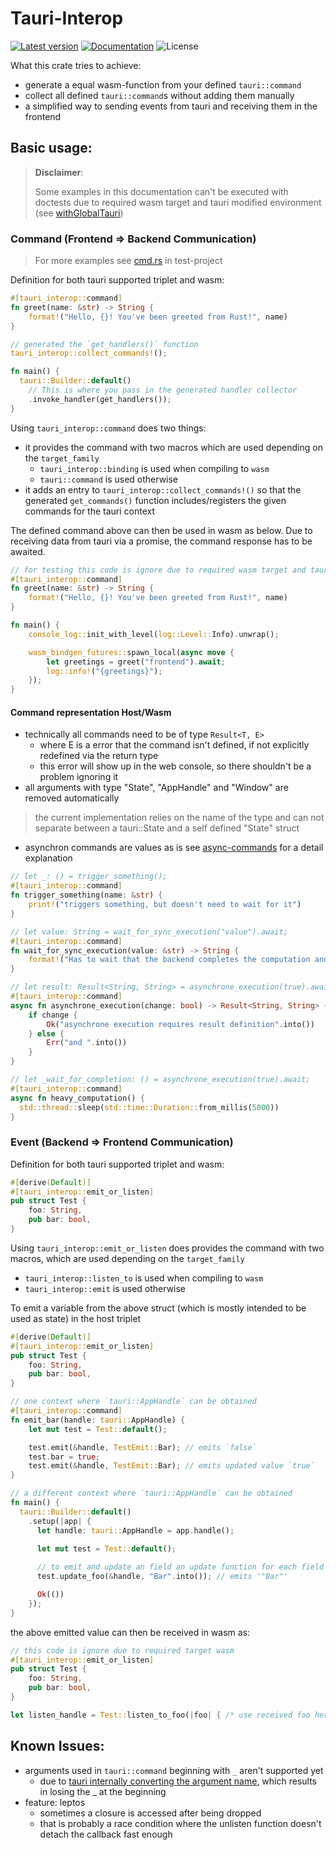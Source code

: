 # Tauri-Interop

[![Latest version](https://img.shields.io/crates/v/tauri-interop.svg)](https://crates.io/crates/tauri-interop)
[![Documentation](https://docs.rs/tauri-interop/badge.svg)](https://docs.rs/tauri-interop)
![License](https://img.shields.io/crates/l/tauri-interop.svg)

What this crate tries to achieve:
- generate a equal wasm-function from your defined `tauri::command`
- collect all defined `tauri::command`s without adding them manually
- a simplified way to sending events from tauri and receiving them in the frontend


## Basic usage:

> **Disclaimer**:
>
> Some examples in this documentation can't be executed with doctests due to
> required wasm target and tauri modified environment (see [withGlobalTauri](https://tauri.app/v1/api/config/#buildconfig.withglobaltauri))

### Command (Frontend => Backend Communication)
> For more examples see [cmd.rs](./test-project/api/src/cmd.rs) in test-project

Definition for both tauri supported triplet and wasm:
```rust , ignore-wasm32-unknown-unknown
#[tauri_interop::command]
fn greet(name: &str) -> String {
    format!("Hello, {}! You've been greeted from Rust!", name)
}

// generated the `get_handlers()` function
tauri_interop::collect_commands!();

fn main() {
  tauri::Builder::default()
    // This is where you pass in the generated handler collector
    .invoke_handler(get_handlers());
}
```

Using `tauri_interop::command` does two things:
- it provides the command with two macros which are used depending on the `target_family`
  - `tauri_interop::binding` is used when compiling to `wasm`
  - `tauri::command` is used otherwise
- it adds an entry to `tauri_interop::collect_commands!()` so that the generated 
  `get_commands()` function includes/registers the given commands for the tauri context

The defined command above can then be used in wasm as below. Due to receiving data from 
tauri via a promise, the command response has to be awaited.
```rust , ignore
// for testing this code is ignore due to required wasm target and tauri environment
#[tauri_interop::command]
fn greet(name: &str) -> String {
    format!("Hello, {}! You've been greeted from Rust!", name)
}

fn main() {
    console_log::init_with_level(log::Level::Info).unwrap();

    wasm_bindgen_futures::spawn_local(async move { 
        let greetings = greet("frontend").await;
        log::info!("{greetings}");
    });
}
```

#### Command representation Host/Wasm

- technically all commands need to be of type `Result<T, E>`
  - where E is a error that the command isn't defined, if not explicitly redefined via the return type
  - this error will show up in the web console, so there shouldn't be a problem ignoring it
- all arguments with type "State", "AppHandle" and "Window" are removed automatically
> the current implementation relies on the name of the type and can not separate between a 
> tauri::State and a self defined "State" struct
- asynchron commands are values as is see [async-commands](https://tauri.app/v1/guides/features/command#async-commands) for a detail explanation

```rust , ignore-wasm32-unknown-unknown
// let _: () = trigger_something();
#[tauri_interop::command]
fn trigger_something(name: &str) {
    print!("triggers something, but doesn't need to wait for it")
}

// let value: String = wait_for_sync_execution("value").await;
#[tauri_interop::command]
fn wait_for_sync_execution(value: &str) -> String {
    format!("Has to wait that the backend completes the computation and returns the {value}", value)
}

// let result: Result<String, String> = asynchrone_execution(true).await;
#[tauri_interop::command]
async fn asynchrone_execution(change: bool) -> Result<String, String> {
    if change {
        Ok("asynchrone execution requires result definition".into())
    } else {
        Err("and ".into())
    }
}

// let _wait_for_completion: () = asynchrone_execution(true).await;
#[tauri_interop::command]
async fn heavy_computation() {
  std::thread::sleep(std::time::Duration::from_millis(5000))
}
```

### Event (Backend => Frontend Communication)
Definition for both tauri supported triplet and wasm:
```rust , ignore-wasm32-unknown-unknown
#[derive(Default)]
#[tauri_interop::emit_or_listen]
pub struct Test {
    foo: String,
    pub bar: bool,
}
```

Using `tauri_interop::emit_or_listen` does provides the command with two macros,
which are used depending on the `target_family`
  - `tauri_interop::listen_to` is used when compiling to `wasm`
  - `tauri_interop::emit` is used otherwise

To emit a variable from the above struct (which is mostly intended to be used as state) in the host triplet
```rust , ignore-wasm32-unknown-unknown
#[derive(Default)]
#[tauri_interop::emit_or_listen]
pub struct Test {
    foo: String,
    pub bar: bool,
}

// one context where `tauri::AppHandle` can be obtained
#[tauri_interop::command]
fn emit_bar(handle: tauri::AppHandle) {
    let mut test = Test::default();

    test.emit(&handle, TestEmit::Bar); // emits `false`
    test.bar = true;
    test.emit(&handle, TestEmit::Bar); // emits updated value `true`
}

// a different context where `tauri::AppHandle` can be obtained
fn main() {
  tauri::Builder::default()
    .setup(|app| {
      let handle: tauri::AppHandle = app.handle();
      
      let mut test = Test::default();

      // to emit and update an field an update function for each field is generated
      test.update_foo(&handle, "Bar".into()); // emits '"Bar"'

      Ok(())
    });
}
```

the above emitted value can then be received in wasm as:
```rust , ignore
// this code is ignore due to required target wasm
#[tauri_interop::emit_or_listen]
pub struct Test {
    foo: String,
    pub bar: bool,
}

let listen_handle = Test::listen_to_foo(|foo| { /* use received foo here */ })
```

## Known Issues:
- arguments used in `tauri::command` beginning with `_` aren't supported yet
  - due to [tauri internally converting the argument name](https://tauri.app/v1/guides/features/command#passing-arguments), 
    which results in losing the _ at the beginning
- feature: leptos
  - sometimes a closure is accessed after being dropped
  - that is probably a race condition where the unlisten function doesn't detach the callback fast enough
